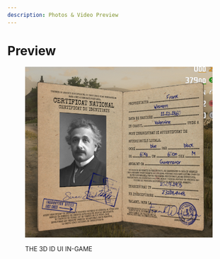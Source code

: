 ```yaml
---
description: Photos & Video Preview
---
```


# Preview

<figure><img src="../.gitbook/assets/Screenshot_14.png" alt=""><figcaption><p>THE 3D ID UI IN-GAME</p></figcaption></figure>
